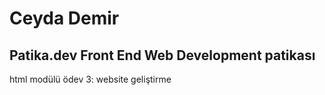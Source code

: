 # Ceyda Demir

## Patika.dev Front End Web Development patikası 
html modülü ödev 3: website geliştirme 
